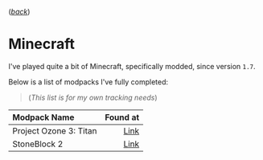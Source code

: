([*back*](README.md))
# Minecraft

I've played quite a bit of Minecraft, specifically modded, since version `1.7`.

Below is a list of modpacks I've fully completed:
<br/>
> (*This list is for my own tracking needs*)

| Modpack Name           |                                                                                Found at |
| :--------------------- | --------------------------------------------------------------------------------------: |
| Project Ozone 3: Titan | [Link](https://www.curseforge.com/minecraft/modpacks/project-ozone-3-a-new-way-forward) |
| StoneBlock 2           |                    [Link](https://feed-the-beast.com/modpack/ftb_presents_stoneblock_2) |